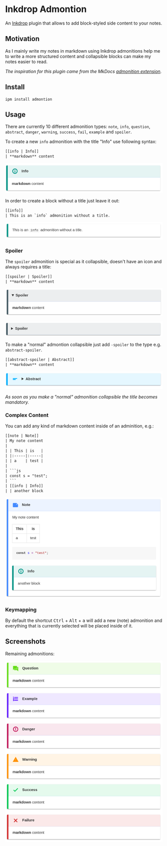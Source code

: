 # Inkdrop Admontion

An [Inkdrop](https://www.inkdrop.info/) plugin that allows to add block-styled side content to your notes.

## Motivation

As I mainly write my notes in markdown using Inkdrop admonitions help me to write a more structured content and collapsible blocks can make my notes easier to read.

_The inspiration for this plugin came from the MkDocs [admonition extension](https://squidfunk.github.io/mkdocs-material/extensions/admonition/)._

## Install

```
ipm install admontion
```

## Usage

There are currently 10 different admonition types: `note`, `info`, `question`, `abstract`, `danger`, `warning`, `success`, `fail`, `example` and `spoiler`.

To create a new `info` admonition with the title "Info" use following syntax:
```
[[info | Info]]
| **markdown** content
```

![Picture of an info admonition](./assets/info.png)

In order to create a block without a title just leave it out:
```
[[info]]
| This is an `info` admonition without a title.
```

![Picture of an info admonition without a title](./assets/info-no-title.png)

### Spoiler

The `spoiler` admonition is special as it collapsible, doesn't have an icon and always requires a title:
```
[[spoiler | Spoiler]]
| **markdown** content
```

![Picture of an open spoiler admonition](./assets/spoiler-open.png)

![Picture of a closed spoiler admonition](./assets/spoiler-closed.png)


To make a "normal" admontion collapsible just add `-spoiler` to the type e.g. `abstract-spoiler`.

```
[[abstract-spoiler | Abstract]]
| **markdown** content
```
![Picture of an abstract spoiler admonition](./assets/abstract-spoiler.png)

 _As soon as you make a "normal" admonition collapsible the title becomes mandatory._

### Complex Content

You can add any kind of markdown content inside of an adminition, e.g.:

```
[[note | Note]]
| My note content
|
| | This | is   |
| |:-----|:-----|
| | a    | test |
| 
| ```js
| const s = "test";
| ```
| [[info | Info]]
| | another block
```

![Picture of an admonition with markdown content](./assets/complex-content.png)

### Keymapping

By default the shortcut <kbd>Ctrl</kbd> + <kbd>Alt</kbd> + <kbd>a</kbd> will add a new (note) admonition and everything that is currently selected will be placed inside of it.

## Screenshots
Remaining admonitions:

![Picture of remaining admonitions](./assets/remaining.png)